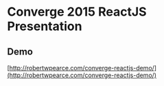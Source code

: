 # Converge 2015 ReactJS Presentation

## Demo
[http://robertwpearce.com/converge-reactjs-demo/](http://robertwpearce.com/converge-reactjs-demo/)

